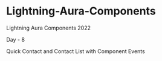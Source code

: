 # Lightning-Aura-Components

Lightning Aura Components 2022

Day - 8

Quick Contact and Contact List with Component Events

